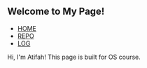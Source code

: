 <html>
<head>
<meta name="viewport" content="width=device-width, initial-scale=1.0">
</head>
<body>
  <h2 id="home">Welcome to My Page!</h2>
  <ul>
    <li><a href="home" target="_blank">HOME</a></li>
    <li><a href="https://github.com/atifahnabilla/os212" target="_blank">REPO</a></li>
    <li><a href="TXT/mylog.txt" target="_blank">LOG</a></li>
  </ul>
  <p>Hi, I'm Atifah! This page is built for OS course.</p>
</body>
</html>
